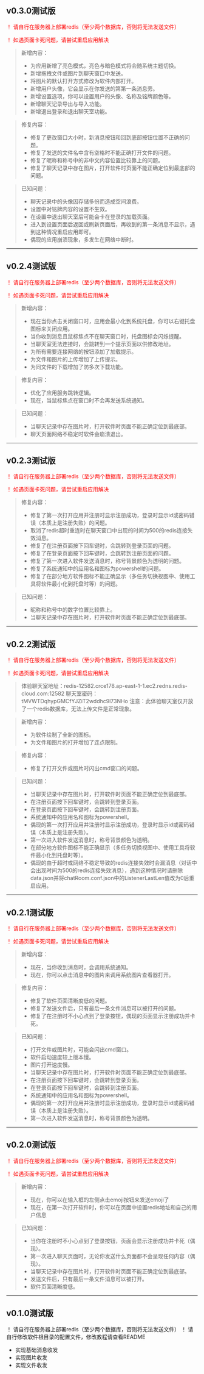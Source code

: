 ## v0.3.0测试版
 <p style="color: red;">！ 请自行在服务器上部署redis（至少两个数据库，否则将无法发送文件）</p>
 <p style="color: red;">！ 如遇页面卡死问题，请尝试重启应用解决</p>

> 新增内容：
> - 为应用新增了亮色模式，亮色与暗色模式将会随系统主题切换。
> - 新增拖拽文件或图片到聊天窗口中发送。
> - 将图片的默认打开方式修改为软件内部打开。
> - 新增用户头像，它会显示在你发送的第第一条消息旁。
> - 新增设置选项，你可以设置用户的头像、名称及铭牌颜色等。
> - 新增聊天记录导出与导入功能。
> - 新增退出登录和退出聊天室功能。

> 修复内容：
> - 修复了更改窗口大小时，新消息按钮和回到底部按钮位置不正确的问题。
> - 修复了发送的文件名中含有空格时不能正确打开文件的问题。
> - 修复了昵称和称号中的非中文内容位置比较靠上的问题。
> - 修复了聊天记录中存在图片，打开软件时页面不能正确定位到最底部的问题。

> 已知问题：
> - 聊天记录中的头像因存储多份而造成空间浪费。
> - 设置中对铭牌内容的设置不生效。
> - 在设置中退出聊天室后可能会卡在登录的加载页面。
> - 进入到设置页面后返回或刷新页面后，再收到的第一条消息不显示，遇到这种情况重启应用即可。
> - 偶现的应用崩溃现象，多发生在网络中断时。

------
## v0.2.4测试版
 <p style="color: red;">！ 请自行在服务器上部署redis（至少两个数据库，否则将无法发送文件）</p>
 <p style="color: red;">！ 如遇页面卡死问题，请尝试重启应用解决</p>

> 新增内容：
> - 现在当你点击关闭窗口时，应用会最小化到系统托盘，你可以右键托盘图标来关闭应用。
> - 当你收到消息且鼠标焦点不在聊天窗口时，托盘图标会闪烁提醒。
> - 当聊天室无法连接时，会跳转到一个提示页面以供修改地址。
> - 为所有需要连接网络的按钮添加了加载提示。
> - 为文件和图片的上传增加了上传提示。
> - 为同文件的下载增加了防多次下载功能。

> 修复内容：
> - 优化了应用服务跳转逻辑。
> - 现在，当鼠标焦点在窗口时不会再发送系统通知。

> 已知问题：
> - 当聊天记录中存在图片时，打开软件时页面不能正确定位到最底部。
> - 聊天页面网络不稳定时软件会崩溃退出。

------
## v0.2.3测试版
 <p style="color: red;">！ 请自行在服务器上部署redis（至少两个数据库，否则将无法发送文件）</p>
 <p style="color: red;">！ 如遇页面卡死问题，请尝试重启应用解决</p>

> 修复内容：
> - 修复了第一次打开应用并注册时显示注册成功，登录时显示id或密码错误（本质上是注册失败）的问题。
> - 取消了redis超时重连时在聊天窗口中出现的时间为500的redis连接失效消息。
> - 修复了在注册页面按下回车键时，会跳转到登录页面的问题。
> - 修复了在登录页面按下回车键时，会跳转到注册页面的问题。
> - 修复了第一次进入软件发送消息时，称号背景颜色为透明的问题。
> - 修复了系统通知中的应用名和图标为powershell的问题。
> - 修复了在部分地方软件图标不能正确显示（多任务切换视图中、使用工具将软件最小化到托盘时等）的问题。

> 已知问题：
> - 昵称和称号中的数字位置比较靠上。
> - 当聊天记录中存在图片时，打开软件时页面不能正确定位到最底部。

------
## v0.2.2测试版
 <p style="color: red;">！ 请自行在服务器上部署redis（至少两个数据库，否则将无法发送文件）</p>
 <p style="color: red;">！ 如遇页面卡死问题，请尝试重启应用解决</p>

> 体验聊天室地址：redis-12582.crce178.ap-east-1-1.ec2.redns.redis-cloud.com:12582
> 聊天室密码：tMVWTDqhypGMCfYJZiT2wddhc9l73NHo
> 注意：此体验聊天室仅开放了一个redis数据库，无法上传文件是正常现象。

> 新增内容：
> - 为软件绘制了全新的图标。
> - 为文件和图片的打开增加了连点限制。

> 修复内容：
> - 修复了打开文件或图片时闪出cmd窗口的问题。

> 已知问题：
> - 当聊天记录中存在图片时，打开软件时页面不能正确定位到最底部。
> - 在注册页面按下回车键时，会跳转到登录页面。
> - 在登录页面按下回车键时，会跳转到注册页面。
> - 系统通知中的应用名和图标为powershell。
> - 偶现的第一次打开应用并注册时显示注册成功，登录时显示id或密码错误（本质上是注册失败）。
> - 第一次进入软件发送消息时，称号背景颜色为透明。
> - 在部分地方软件图标不能正确显示（多任务切换视图中、使用工具将软件最小化到托盘时等）。
> - 偶现的由于超时或网络不稳定导致的redis连接失效时会漏消息（对话中会出现时间为500的redis连接失效消息），遇到这种情况时请删除data.json并将chatRoom.conf.json中的ListenerLastLen值改为0后重启应用。

------
## v0.2.1测试版
 <p style="color: red;">！ 请自行在服务器上部署redis（至少两个数据库，否则将无法发送文件）</p>
 <p style="color: red;">！ 如遇页面卡死问题，请尝试重启应用解决</p>

> 新增内容：
> - 现在，当你收到消息时，会调用系统通知。
> - 现在，你可以点击消息中的图片来调用系统图片查看器打开。

> 修复内容：
> - 修复了软件页面清晰度低的问题。
> - 修复了发送文件后，只有最后一条文件消息可以被打开的问题。
> - 修复了在注册时不小心点到了登录按钮，偶现的页面显示注册成功并卡死。

> 已知问题：
> - 打开文件或图片时，可能会闪出cmd窗口。
> - 软件启动速度较上版本慢。
> - 图片打开速度慢。
> - 当聊天记录中存在图片时，打开软件时页面不能正确定位到最底部。
> - 在注册页面按下回车键时，会跳转到登录页面。
> - 在登录页面按下回车键时，会跳转到注册页面。
> - 系统通知中的应用名和图标为powershell。
> - 偶现的第一次打开应用并注册时显示注册成功，登录时显示id或密码错误（本质上是注册失败）。
> - 第一次进入软件发送消息时，称号背景颜色为透明。

------
## v0.2.0测试版
 <p style="color: red;">！ 请自行在服务器上部署redis（至少两个数据库，否则将无法发送文件）</p>
 <p style="color: red;">！ 如遇页面卡死问题，请尝试重启应用解决</p>

> 新增内容：
> - 现在，你可以在输入框的左侧点击emoji按钮来发送emoji了
> - 现在，在第一次打开软件时，你可以在页面中设置redis地址和自己的用户信息

> 已知问题：
> - 当你在注册时不小心点到了登录按钮，页面会显示注册成功并卡死（偶现）。
> - 第一次进入聊天页面时，无论你发送什么页面都不会呈现任何内容（偶现）。
> - 当聊天记录中存在图片时，打开软件时页面不能正确定位到最底部。
> - 发送文件后，只有最后一条文件消息可以被打开。
> - 软件页面清晰度低。

------
## v0.1.0测试版
 ！ 请自行在服务器上部署redis（至少两个数据库，否则将无法发送文件）
 ！ 请自行修改软件根目录的配置文件，修改教程请查看README

- 实现基础消息收发
- 实现图片收发
- 实现文件收发